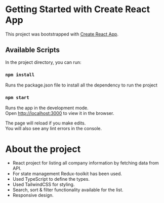 # Getting Started with Create React App

This project was bootstrapped with [Create React App](https://github.com/facebook/create-react-app).

## Available Scripts

In the project directory, you can run:

### `npm install`

Runs the package.json file to install all the dependency to run the project

### `npm start`

Runs the app in the development mode.\
Open [http://localhost:3000](http://localhost:3000) to view it in the browser.

The page will reload if you make edits.\
You will also see any lint errors in the console.

# About the project

- React project for listing all company information by fetching data from API.
- For state management Redux-toolkit has been used.
- Used TypeScript to define the types.
- Used TailwindCSS for styling.
- Search, sort & filter functionality available for the list.
- Responsive design.
